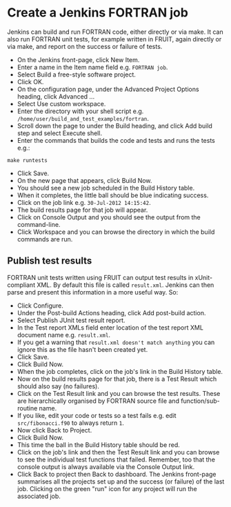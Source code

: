 Create a Jenkins FORTRAN job
============================

Jenkins can build and run FORTRAN code, either directly or via make. It can also run FORTRAN unit tests, for example written in FRUIT, again directly or via make, and report on the success or failure of tests.

* On the Jenkins front-page, click New Item.
* Enter a name in the Item name field e.g. `FORTRAN job`.
* Select Build a free-style software project.
* Click OK.
* On the configuration page, under the Advanced Project Options heading, click Advanced ...
* Select Use custom workspace.
* Enter the directory with your shell script e.g. `/home/user/build_and_test_examples/fortran`.
* Scroll down the page to under the Build heading, and click Add build step and select Execute shell.
* Enter the commands that builds the code and tests and runs the tests e.g.:

```
make runtests
```

* Click Save.
* On the new page that appears, click Build Now.
* You should see a new job scheduled in the Build History table.
* When it completes, the little ball should be blue indicating success.
* Click on the job link e.g. `30-Jul-2012 14:15:42`.
* The build results page for that job will appear.
* Click on Console Output and you should see the output from the command-line.
* Click Workspace and you can browse the directory in which the build commands are run.

Publish test results
--------------------

FORTRAN unit tests written using FRUIT can output test results in xUnit-compliant XML. By default this file is called `result.xml`. Jenkins can then parse and present this information in a more useful way. So:

* Click Configure.
* Under the Post-build Actions heading, click Add post-build action.
* Select Publish JUnit test result report.
* In the Test report XMLs field enter location of the test report XML document name e.g. `result.xml`.
* If you get a warning that `result.xml doesn't match anything` you can ignore this as the file hasn't been created yet.
* Click Save.
* Click Build Now.
* When the job completes, click on the job's link in the Build History table.
* Now on the build results page for that job, there is a Test Result which should also say (no failures).
* Click on the Test Result link and you can browse the test results. These are hierarchically organised by FORTRAN source file and function/sub-routine name.
* If you like, edit your code or tests so a test fails e.g. edit `src/fibonacci.f90` to always return `1`.
* Now click Back to Project.
* Click Build Now.
* This time the ball in the Build History table should be red.
* Click on the job's link and then the Test Result link and you can browse to see the individual test functions that failed. Remember, too that the console output is always available via the Console Output link.
* Click Back to project then Back to dashboard. The Jenkins front-page summarises all the projects set up and the success (or failure) of the last job. Clicking on the green "run" icon for any project will run the associated job.
